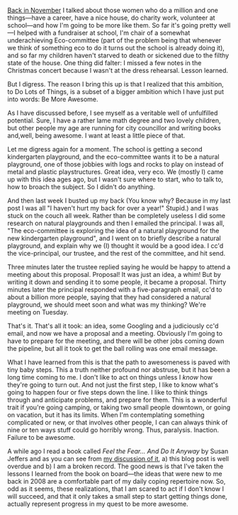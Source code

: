 <!--
.. title: Things To Do: Be More Awesome
.. date: 2010-01-10 22:25:24
.. author: Amy Brown
-->

<a href="http://weblog.latte.ca/amy/everythingelse/thoseWomen.html">Back in
November</a> I talked about those women who do a million and one 
things&mdash;have a career, have a nice house, do charity work, volunteer
 at school&mdash;and how I'm going to be more like them. So far
it's going pretty well&mdash;I helped with a fundraiser at school,
I'm chair of a somewhat underachieving Eco-committee (part of the problem
being that whenever we think of something eco to do it turns out the
school is already doing it), and so far my children haven't starved
to death or sickened due to the filthy state of the house. One thing
did falter: I missed a few notes in
the Christmas concert because I wasn't at the dress rehearsal.
Lesson learned.

But I digress. The reason I bring this up is that I realized that
this ambition, to Do Lots of Things, is a subset of a bigger ambition
which I have just put into words: Be More Awesome.

As I have discussed before, I see myself as a veritable well of
unfulfilled potential. Sure, I have a rather lame math degree 
and two lovely children, but other people my age are running
for city councillor and writing books and,well, being awesome. I want
at least a little piece of that.

Let me digress again for a moment. The school is getting a second 
kindergarten playground, and the eco-committee wants it to be
a natural playground, one of those jobbies with logs and rocks
to play on instead of metal and plastic playstructures. Great idea, 
very eco. We (mostly I) came up with this idea ages ago, but I
wasn't sure where to start, who to talk to, how to broach the 
subject. So I didn't do anything.

And then last week I busted up my back (You know why? Because in
my last post I was all "I haven't hurt my back for over a year!"
Stupid.) and I was stuck on the couch all week. Rather than
be completely useless I did some research on natural playgrounds
and then I emailed the principal. I was all, "The eco-committee
is exploring the idea of a natural playground for the new 
kindergarten playground", and I went on to briefly describe a
natural playground, and explain why we (I) thought it would be
a good idea. I cc'd the vice-principal, our trustee, and the rest
of the committee, and hit send. 

Three minutes later the 
trustee replied saying he would be happy to attend a meeting
about this proposal. Proposal! It was just an idea, a whim!
But by writing it down and sending it to some people,
it became a proposal. Thirty minutes later the 
principal responded with a five-paragraph email, cc'd
to about a billion more people, saying
that they had considered a natural playground, we should meet
soon and what was my thinking? We're meeting on Tuesday.

That's it. That's all it took: an idea, some Googling and a
judiciously cc'd email, and now we have a proposal and a meeting.
Obviously I'm going to have to prepare for the meeting, and there
will be other jobs coming down the pipeline, but all it took
to get the ball rolling was one email message.

What I have learned from this is that the path to awesomeness is
paved with tiny baby steps. This a truth neither profound 
nor abstruse, but it has been a long time coming to me.  I 
don't like to act on things unless I *know* how they're going to
turn out. And not just the first step, I like to know what's
going to happen four or five steps down the line. I like to think things
through and anticipate problems, and prepare for them.  This is a
wonderful trait if you're going camping, or taking two small people
downtown, or going on vacation, but it has its limits.
When I'm contemplating something complicated or new, or that
involves other people, I can can always think of nine or ten 
ways stuff could go horribly wrong. Thus, paralysis. Inaction. Failure
to be awesome.

A while ago I read a book called <em>Feel the Fear... And Do It 
Anyway</em> by Susan Jeffers and as you can see from 
<a href="http://weblog.latte.ca/amy/books/_2008/non-fiction.html#fear">my
discussion of it</a>, a) this blog post is well overdue and b) I am
a broken record. The good news is that I've taken the lessons I learned
from the book on board&mdash;the ideas that were new to me back in
2008 are a comfortable part of my daily coping repertoire now. So,
odd as it seems, these realizations, that I am scared to act if I don't
know I will succeed, and that it only takes a small step to start getting
things done, actually represent progress in my quest to be more awesome.


